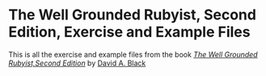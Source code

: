 # The Well Grounded Rubyist, Second Edition, Exercise and Example Files

This is all the exercise and example files from the book
[*The Well Grounded Rubyist,Second Edition*](https://www.manning.com/books/the-well-grounded-rubyist-second-edition)
by [David A. Black](https://twitter.com/david_a_black?lang=en)